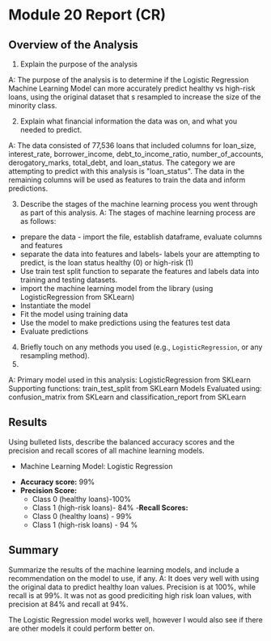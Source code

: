 ﻿# Module 20 Report  (CR)

## Overview of the Analysis

1. Explain the purpose of the analysis

A: The purpose of the analysis is to determine if the Logistic Regression Machine Learning Model can more accurately predict healthy vs high-risk loans, using the original dataset that s resampled to increase the size of the minority class.

2.  Explain what financial information the data was on, and what you needed to predict.

A: The data consisted of 77,536 loans that included columns for loan_size, interest_rate, borrower_income, debt_to_income_ratio, number_of_accounts, derogatory_marks, total_debt, and loan_status. The category we are attempting to predict with this analysis is "loan_status". The data in the remaining columns will be used as features to train the data and inform predictions. 

3. Describe the stages of the machine learning process you went through as part of this analysis.
A:  The stages of machine learning process are as follows: 
- prepare the data - import the file, establish dataframe, evaluate columns and features
- separate the data into features and labels- labels your are attempting to predict, is the loan status healthy (0) or high-risk (1)
- Use train test split function to separate the features and labels data into training and testing datasets.
- import the machine learning model from the library (using LogisticRegression from SKLearn)
- Instantiate the model
- Fit the model using training data
- Use the model to make predictions using the features test data
- Evaluate predictions

4. Briefly touch on any methods you used (e.g., `LogisticRegression`, or any resampling method).
5. 
A: Primary model used in this analysis: LogisticRegression from SKLearn
Supporting functions: train_test_split from SKLearn
Models Evaluated using: confusion_matrix from SKLearn and classification_report from SKLearn

## Results

Using bulleted lists, describe the balanced accuracy scores and the precision and recall scores of all machine learning models.

* Machine Learning Model: Logistic Regression
- **Accuracy score:** 99%
- **Precision Score:** 
	- Class 0 (healthy loans)-100%
	- Class 1 (high-risk loans)- 84%
-**Recall Scores:**
	- Class 0 (healthy loans) - 99%
	- Class 1 (high-risk loans) - 94 %
  

## Summary

Summarize the results of the machine learning models, and include a recommendation on the model to use, if any.
A: It does very well with using the original data to predict healthy loan values. Precision is at 100%, while recall is at 99%. It was not as good prediciting high risk loan values, with precision at 84% and recall at 94%.

The Logistic Regression model works well, however I would also see if there are other models it could perform better on.

